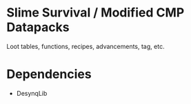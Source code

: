 # Slime Survival / Modified CMP Datapacks
Loot tables, functions, recipes, advancements, tag, etc.

# Dependencies
* DesynqLib
